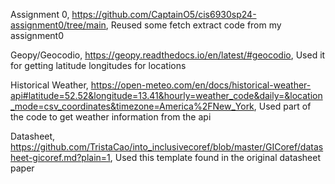 Assignment 0, https://github.com/CaptainO5/cis6930sp24-assignment0/tree/main, Reused some fetch extract code from my assignment0

Geopy/Geocodio, https://geopy.readthedocs.io/en/latest/#geocodio, Used it for getting latitude longitudes for locations

Historical Weather, https://open-meteo.com/en/docs/historical-weather-api#latitude=52.52&longitude=13.41&hourly=weather_code&daily=&location_mode=csv_coordinates&timezone=America%2FNew_York, Used part of the code to get weather information from the api

Datasheet, https://github.com/TristaCao/into_inclusivecoref/blob/master/GICoref/datasheet-gicoref.md?plain=1, Used this template found in the original datasheet paper